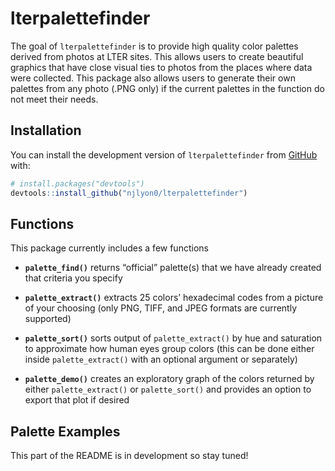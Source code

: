 
<!-- README.md is generated from README.Rmd. Please edit that file -->

# lterpalettefinder

<!-- badges: start -->
<!-- badges: end -->

The goal of `lterpalettefinder` is to provide high quality color
palettes derived from photos at LTER sites. This allows users to create
beautiful graphics that have close visual ties to photos from the places
where data were collected. This package also allows users to generate
their own palettes from any photo (.PNG only) if the current palettes in
the function do not meet their needs.

## Installation

You can install the development version of `lterpalettefinder` from
[GitHub](https://github.com/) with:

``` r
# install.packages("devtools")
devtools::install_github("njlyon0/lterpalettefinder")
```

## Functions

This package currently includes a few functions

-   **`palette_find()`** returns “official” palette(s) that we have
    already created that criteria you specify

-   **`palette_extract()`** extracts 25 colors’ hexadecimal codes from a
    picture of your choosing (only PNG, TIFF, and JPEG formats are
    currently supported)

-   **`palette_sort()`** sorts output of `palette_extract()` by hue and
    saturation to approximate how human eyes group colors (this can be
    done either inside `palette_extract()` with an optional argument or
    separately)

-   **`palette_demo()`** creates an exploratory graph of the colors
    returned by either `palette_extract()` or `palette_sort()` and
    provides an option to export that plot if desired

## Palette Examples

This part of the README is in development so stay tuned!
